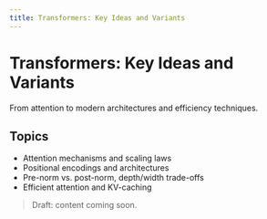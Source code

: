 ```yaml
---
title: Transformers: Key Ideas and Variants
---
```


# Transformers: Key Ideas and Variants

From attention to modern architectures and efficiency techniques.

## Topics

- Attention mechanisms and scaling laws
- Positional encodings and architectures
- Pre-norm vs. post-norm, depth/width trade-offs
- Efficient attention and KV-caching

> Draft: content coming soon.


